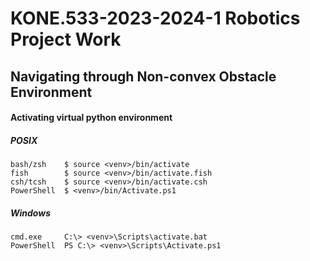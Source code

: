 # KONE.533-2023-2024-1 Robotics Project Work
## Navigating through Non-convex Obstacle Environment


#### Activating virtual python environment
##### POSIX
	bash/zsh    $ source <venv>/bin/activate
    fish        $ source <venv>/bin/activate.fish
    csh/tcsh    $ source <venv>/bin/activate.csh
    PowerShell  $ <venv>/bin/Activate.ps1


##### Windows
    cmd.exe     C:\> <venv>\Scripts\activate.bat
    PowerShell  PS C:\> <venv>\Scripts\Activate.ps1


